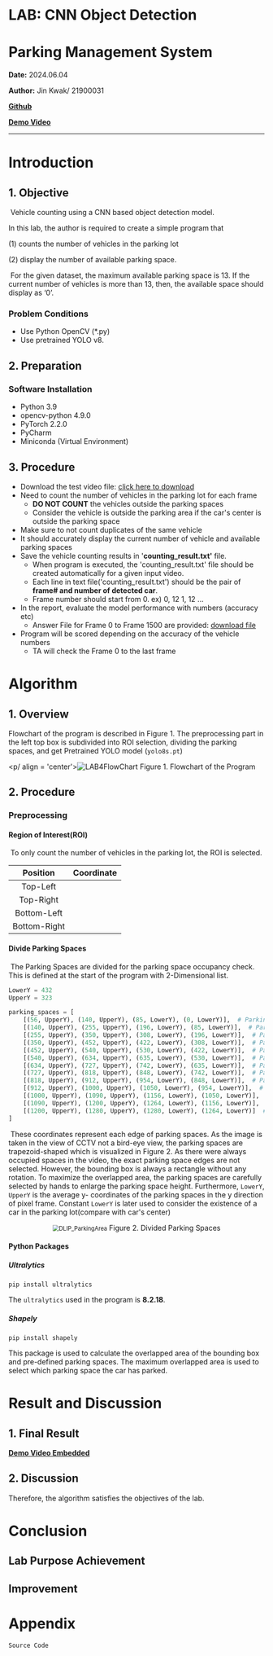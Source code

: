 # LAB: CNN Object Detection 

# Parking Management System

**Date:**  2024.06.04

**Author:**  Jin Kwak/ 21900031

**[Github](https://github.com/Kwak-Jin/DLIP)**

**[Demo Video](https://youtu.be/1wIuSlom4ok)**

---

# Introduction
## 1. Objective
​	Vehicle counting using a CNN based object detection model.

In this lab,  the author is required to create a simple program that 

(1) counts the number of vehicles in the parking lot 

(2) display the number of available parking space.

​	For the given dataset, the maximum available parking space is 13. If the current number of vehicles is more than 13, then, the available space should display as ‘0’.

### Problem Conditions

- Use Python OpenCV (*.py)
- Use pretrained YOLO v8.

## 2. Preparation

### Software Installation

- Python 3.9
- opencv-python 4.9.0 
- PyTorch 2.2.0
- PyCharm
- Miniconda (Virtual Environment)

## 3. Procedure

- Download the test video file: [click here to download](https://drive.google.com/file/d/1d5RATQdvzRneSxvT1plXxgZI13-334Lt/view?usp=sharing)
- Need to count the number of vehicles in the parking lot for each frame
  - **DO NOT COUNT** the vehicles outside the parking spaces
  - Consider the vehicle is outside the parking area if the car's center is outside the parking space
- Make sure to not count duplicates of the same vehicle
- It should accurately display the current number of vehicle and available parking spaces
- Save the vehicle counting results in '**counting_result.txt'** file.
  - When program is executed, the 'counting_result.txt' file should be created automatically for a given input video.
  - Each line in text file('counting_result.txt') should be the pair of **frame# and number of detected car**.
  - Frame number should start from 0. ex) 0, 12 1, 12 ...
- In the report, evaluate the model performance with numbers (accuracy etc)
  - Answer File for Frame 0 to Frame 1500 are provided: [download file](https://github.com/ykkimhgu/DLIP-src/blob/main/LAB-ParkingSpace/LAB_Parking_counting_result_answer_student_modified.txt)
- Program will be scored depending on the accuracy of the vehicle numbers
  - TA will check the Frame 0 to the last frame


# Algorithm

## 1. Overview

Flowchart of the program is described in Figure 1. The preprocessing part in the left top box is subdivided into ROI selection, dividing the parking spaces, and get Pretrained YOLO model (`yolo8s.pt`) 

<p/ align = 'center'><img src="..\Report_image\LAB4\LAB4FlowChart.png" alt="LAB4FlowChart"  /> Figure 1. Flowchart of the Program </p>

## 2. Procedure

### Preprocessing

#### Region of Interest(ROI)

​	To only count the number of vehicles in the parking lot, the ROI is selected. 

| **Position** | **Coordinate** |
| :----------: | -------------- |
|   Top-Left   |                |
|  Top-Right   |                |
| Bottom-Left  |                |
| Bottom-Right |                |

#### Divide Parking Spaces

​	The Parking Spaces are divided for the parking space occupancy check. This is defined at the start of the program with 2-Dimensional list.

```python
LowerY = 432
UpperY = 323

parking_spaces = [
    [(56, UpperY), (140, UpperY), (85, LowerY), (0, LowerY)],  # Parking #1
    [(140, UpperY), (255, UpperY), (196, LowerY), (85, LowerY)],  # Parking #2
    [(255, UpperY), (350, UpperY), (308, LowerY), (196, LowerY)],  # Parking #3
    [(350, UpperY), (452, UpperY), (422, LowerY), (308, LowerY)],  # Parking #4
    [(452, UpperY), (540, UpperY), (530, LowerY), (422, LowerY)],  # Parking #5
    [(540, UpperY), (634, UpperY), (635, LowerY), (530, LowerY)],  # Parking #6
    [(634, UpperY), (727, UpperY), (742, LowerY), (635, LowerY)],  # Parking #7
    [(727, UpperY), (818, UpperY), (848, LowerY), (742, LowerY)],  # Parking #8
    [(818, UpperY), (912, UpperY), (954, LowerY), (848, LowerY)],  # Parking #9
    [(912, UpperY), (1000, UpperY), (1050, LowerY), (954, LowerY)],  # Parking #10
    [(1000, UpperY), (1090, UpperY), (1156, LowerY), (1050, LowerY)],  # Parking #11
    [(1090, UpperY), (1200, UpperY), (1264, LowerY), (1156, LowerY)],  # Parking #12
    [(1200, UpperY), (1280, UpperY), (1280, LowerY), (1264, LowerY)]  # Parking #13
]
```

​	These coordinates represent each edge of parking spaces. As the image is taken in the view of CCTV not a bird-eye view, the parking spaces are trapezoid-shaped which is visualized in Figure 2. As there were always occupied spaces in the video, the exact parking space edges are not selected. However, the bounding box is always a rectangle without any rotation. To maximize the overlapped area, the parking spaces are carefully selected by hands to enlarge the parking space height. Furthermore, `LowerY`, `UpperY` is the average y- coordinates of the parking spaces in the y direction of pixel frame. Constant `LowerY` is later used to consider the existence of a car in the parking lot(compare with car's center)

<p align='center'><img src="D:\DLIP\Report_image\LAB4\DLIP_ParkingArea.jpg" alt="DLIP_ParkingArea" style="zoom:80%;" /> Figure 2. Divided Parking Spaces</p>



#### Python Packages

##### Ultralytics

`pip install ultralytics`

The `ultralytics` used in the program is **8.2.18**.

##### Shapely

`pip install shapely`

This package is used to calculate the overlapped area of the bounding box and pre-defined parking spaces. The maximum overlapped area is used to select which parking space the car has parked.

# Result and Discussion

## 1. Final Result

**[Demo Video Embedded](https://youtu.be/1wIuSlom4ok)**



## 2. Discussion



Therefore, the algorithm satisfies the objectives of the lab.

# Conclusion

## Lab Purpose Achievement



## Improvement



# Appendix

`Source Code`

```python
```



